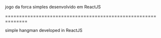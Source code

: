 jogo da forca simples desenvolvido em ReactJS

==============================================================

simple hangman developed in ReactJS
